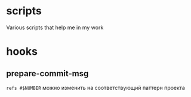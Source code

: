 # scripts
Various scripts that help me in my work

# hooks
## prepare-commit-msg
`refs #$NUMBER` можно изменить на соответствующий паттерн проекта

